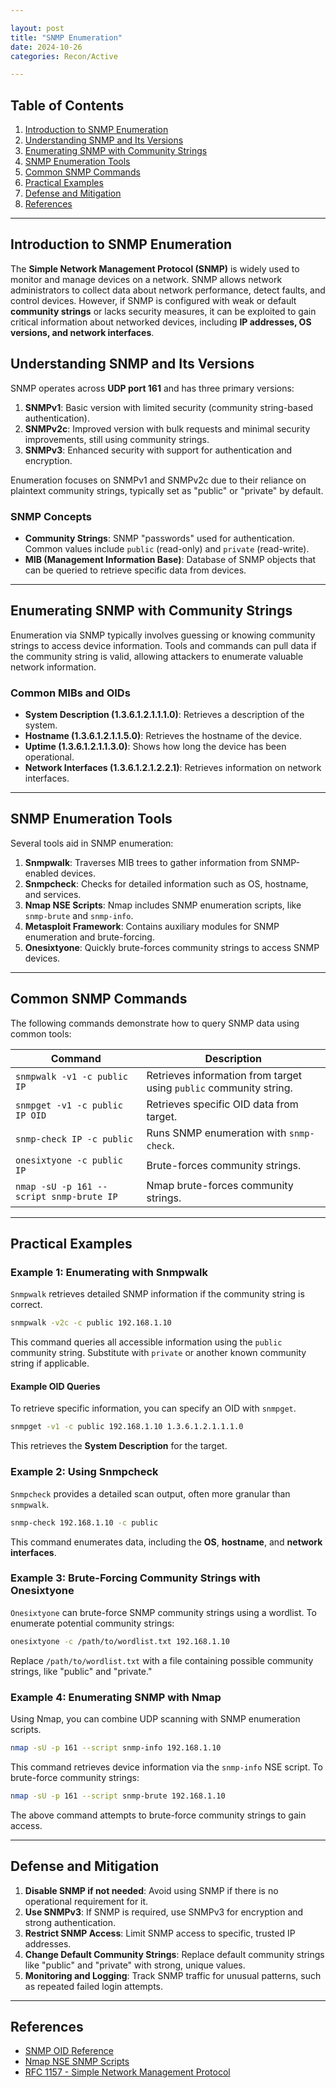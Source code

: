 ```yaml
---

layout: post  
title: "SNMP Enumeration"  
date: 2024-10-26  
categories: Recon/Active

---
```


## Table of Contents

1. [Introduction to SNMP Enumeration](#introduction-to-snmp-enumeration)  
2. [Understanding SNMP and Its Versions](#understanding-snmp-and-its-versions)  
3. [Enumerating SNMP with Community Strings](#enumerating-snmp-with-community-strings)  
4. [SNMP Enumeration Tools](#snmp-enumeration-tools)  
5. [Common SNMP Commands](#common-snmp-commands)  
6. [Practical Examples](#practical-examples)  
7. [Defense and Mitigation](#defense-and-mitigation)  
8. [References](#references)  

---

## Introduction to SNMP Enumeration

The **Simple Network Management Protocol (SNMP)** is widely used to monitor and manage devices on a network. SNMP allows network administrators to collect data about network performance, detect faults, and control devices. However, if SNMP is configured with weak or default **community strings** or lacks security measures, it can be exploited to gain critical information about networked devices, including **IP addresses, OS versions, and network interfaces**.

## Understanding SNMP and Its Versions

SNMP operates across **UDP port 161** and has three primary versions:

1. **SNMPv1**: Basic version with limited security (community string-based authentication).
2. **SNMPv2c**: Improved version with bulk requests and minimal security improvements, still using community strings.
3. **SNMPv3**: Enhanced security with support for authentication and encryption.

Enumeration focuses on SNMPv1 and SNMPv2c due to their reliance on plaintext community strings, typically set as "public" or "private" by default.

### SNMP Concepts

- **Community Strings**: SNMP "passwords" used for authentication. Common values include `public` (read-only) and `private` (read-write).
- **MIB (Management Information Base)**: Database of SNMP objects that can be queried to retrieve specific data from devices.

---

## Enumerating SNMP with Community Strings

Enumeration via SNMP typically involves guessing or knowing community strings to access device information. Tools and commands can pull data if the community string is valid, allowing attackers to enumerate valuable network information.

### Common MIBs and OIDs

- **System Description (1.3.6.1.2.1.1.1.0)**: Retrieves a description of the system.
- **Hostname (1.3.6.1.2.1.1.5.0)**: Retrieves the hostname of the device.
- **Uptime (1.3.6.1.2.1.1.3.0)**: Shows how long the device has been operational.
- **Network Interfaces (1.3.6.1.2.1.2.2.1)**: Retrieves information on network interfaces.

---

## SNMP Enumeration Tools

Several tools aid in SNMP enumeration:

1. **Snmpwalk**: Traverses MIB trees to gather information from SNMP-enabled devices.
2. **Snmpcheck**: Checks for detailed information such as OS, hostname, and services.
3. **Nmap NSE Scripts**: Nmap includes SNMP enumeration scripts, like `snmp-brute` and `snmp-info`.
4. **Metasploit Framework**: Contains auxiliary modules for SNMP enumeration and brute-forcing.
5. **Onesixtyone**: Quickly brute-forces community strings to access SNMP devices.

---

## Common SNMP Commands

The following commands demonstrate how to query SNMP data using common tools:

| Command                       | Description                                   |
|-------------------------------|-----------------------------------------------|
| `snmpwalk -v1 -c public IP`   | Retrieves information from target using `public` community string. |
| `snmpget -v1 -c public IP OID`| Retrieves specific OID data from target.      |
| `snmp-check IP -c public`     | Runs SNMP enumeration with `snmp-check`.      |
| `onesixtyone -c public IP`    | Brute-forces community strings.               |
| `nmap -sU -p 161 --script snmp-brute IP` | Nmap brute-forces community strings. |

---

## Practical Examples

### Example 1: Enumerating with Snmpwalk

`Snmpwalk` retrieves detailed SNMP information if the community string is correct.

```bash
snmpwalk -v2c -c public 192.168.1.10
```

This command queries all accessible information using the `public` community string. Substitute with `private` or another known community string if applicable.

#### Example OID Queries

To retrieve specific information, you can specify an OID with `snmpget`.

```bash
snmpget -v1 -c public 192.168.1.10 1.3.6.1.2.1.1.1.0
```

This retrieves the **System Description** for the target.

### Example 2: Using Snmpcheck

`Snmpcheck` provides a detailed scan output, often more granular than `snmpwalk`.

```bash
snmp-check 192.168.1.10 -c public
```

This command enumerates data, including the **OS**, **hostname**, and **network interfaces**.

### Example 3: Brute-Forcing Community Strings with Onesixtyone

`Onesixtyone` can brute-force SNMP community strings using a wordlist. To enumerate potential community strings:

```bash
onesixtyone -c /path/to/wordlist.txt 192.168.1.10
```

Replace `/path/to/wordlist.txt` with a file containing possible community strings, like "public" and "private."

### Example 4: Enumerating SNMP with Nmap

Using Nmap, you can combine UDP scanning with SNMP enumeration scripts.

```bash
nmap -sU -p 161 --script snmp-info 192.168.1.10
```

This command retrieves device information via the `snmp-info` NSE script. To brute-force community strings:

```bash
nmap -sU -p 161 --script snmp-brute 192.168.1.10
```

The above command attempts to brute-force community strings to gain access.

---

## Defense and Mitigation

1. **Disable SNMP if not needed**: Avoid using SNMP if there is no operational requirement for it.
2. **Use SNMPv3**: If SNMP is required, use SNMPv3 for encryption and strong authentication.
3. **Restrict SNMP Access**: Limit SNMP access to specific, trusted IP addresses.
4. **Change Default Community Strings**: Replace default community strings like "public" and "private" with strong, unique values.
5. **Monitoring and Logging**: Track SNMP traffic for unusual patterns, such as repeated failed login attempts.

---

## References

- [SNMP OID Reference](https://oidref.com/)
- [Nmap NSE SNMP Scripts](https://nmap.org/nsedoc/categories/snmp.html)
- [RFC 1157 - Simple Network Management Protocol](https://datatracker.ietf.org/doc/html/rfc1157)
  
